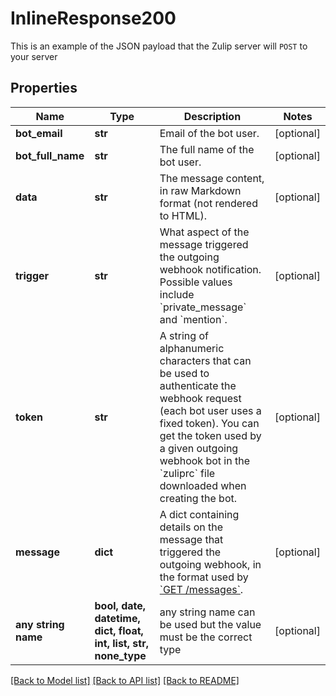 # InlineResponse200

This is an example of the JSON payload that the Zulip server will `POST` to your server 

## Properties
Name | Type | Description | Notes
------------ | ------------- | ------------- | -------------
**bot_email** | **str** | Email of the bot user.  | [optional] 
**bot_full_name** | **str** | The full name of the bot user.  | [optional] 
**data** | **str** | The message content, in raw Markdown format (not rendered to HTML).  | [optional] 
**trigger** | **str** | What aspect of the message triggered the outgoing webhook notification. Possible values include &#x60;private_message&#x60; and &#x60;mention&#x60;.  | [optional] 
**token** | **str** | A string of alphanumeric characters that can be used to authenticate the webhook request (each bot user uses a fixed token). You can get the token used by a given outgoing webhook bot in the &#x60;zuliprc&#x60; file downloaded when creating the bot.  | [optional] 
**message** | **dict** | A dict containing details on the message that triggered the outgoing webhook, in the format used by [&#x60;GET /messages&#x60;](/api/get-messages).  | [optional] 
**any string name** | **bool, date, datetime, dict, float, int, list, str, none_type** | any string name can be used but the value must be the correct type | [optional]

[[Back to Model list]](../README.md#documentation-for-models) [[Back to API list]](../README.md#documentation-for-api-endpoints) [[Back to README]](../README.md)


